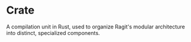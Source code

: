 # Crate

A compilation unit in Rust, used to organize Ragit's modular architecture into distinct, specialized components.